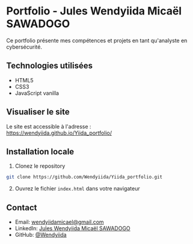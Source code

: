 # Portfolio - Jules Wendyiida Micaël SAWADOGO

Ce portfolio présente mes compétences et projets en tant qu'analyste en cybersécurité.

## Technologies utilisées

- HTML5
- CSS3
- JavaScript vanilla

## Visualiser le site

Le site est accessible à l'adresse : https://wendyiida.github.io/Yiida_portfolio/

## Installation locale

1. Clonez le repository
```bash
git clone https://github.com/Wendyiida/Yiida_portfolio.git
```

2. Ouvrez le fichier `index.html` dans votre navigateur

## Contact

- Email: wendyiidamicael@gmail.com
- LinkedIn: [Jules Wendyiida Micaël SAWADOGO](https://bf.linkedin.com/in/jules-wendyiida-micaël-sawadogo-1736382a5)
- GitHub: [@Wendyiida](https://github.com/Wendyiida)